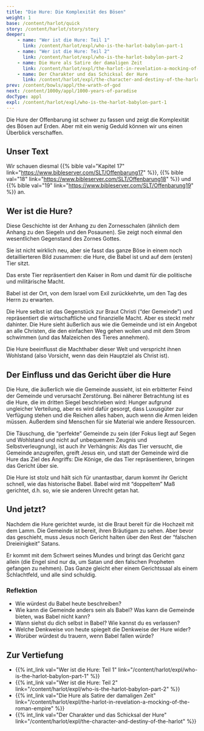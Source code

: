 ```yaml
---
title: "Die Hure: Die Komplexität des Bösen"
weight: 1
base: /content/harlot/quick
story: /content/harlot/story/story
deeper:
    - name: "Wer ist die Hure: Teil 1"
      link: /content/harlot/expl/who-is-the-harlot-babylon-part-1
    - name: "Wer ist die Hure: Teil 2"
      link: /content/harlot/expl/who-is-the-harlot-babylon-part-2
    - name: Die Hure als Satire der damaligen Zeit
      link: /content/harlot/expl/the-harlot-in-revelation-a-mocking-of-the-roman-empire
    - name: Der Charakter und das Schicksal der Hure
      link: /content/harlot/expl/the-character-and-destiny-of-the-harlot
prev: /content/bowls/appl/the-wrath-of-god
next: /content/1000y/appl/1000-years-of-paradise
docType: appl
expl: /content/harlot/expl/who-is-the-harlot-babylon-part-1
---
```


Die Hure der Offenbarung ist schwer zu fassen und zeigt die Komplexität des Bösen auf Erden. Aber mit ein wenig Geduld können wir uns einen Überblick verschaffen.

## Unser Text

<a name="2f15"></a>
Wir schauen diesmal {{% bible val="Kapitel 17" link="https://www.bibleserver.com/SLT/Offenbarung17" %}}, {{% bible val="18" link="https://www.bibleserver.com/SLT/Offenbarung18" %}} und {{% bible val="19" link="https://www.bibleserver.com/SLT/Offenbarung19" %}} an.

## Wer ist die Hure?

<a name="a7b2"></a>
Diese Geschichte ist der Anhang zu den Zornesschalen (ähnlich dem Anhang zu den Siegeln und den Posaunen). Sie zeigt noch einmal den wesentlichen Gegenstand des Zornes Gottes.

Sie ist nicht wirklich neu, aber sie fasst das ganze Böse in einem noch detaillierteren Bild zusammen: die Hure, die Babel ist und auf dem (ersten) Tier sitzt.

Das erste Tier repräsentiert den Kaiser in Rom und damit für die politische und militärische Macht.

Babel ist der Ort, von dem Israel vom Exil zurückkehrte, um den Tag des Herrn zu erwarten.

Die Hure selbst ist das Gegenstück zur Braut Christi (“der Gemeinde”) und repräsentiert die wirtschaftliche und finanzielle Macht. Aber es steckt mehr dahinter. Die Hure sieht äußerlich aus wie die Gemeinde und ist ein Angebot an alle Christen, die den einfachen Weg gehen wollen und mit dem Strom schwimmen (und das Malzeichen des Tieres annehmen).

Die Hure beeinflusst die Machthaber dieser Welt und verspricht ihnen Wohlstand (also Vorsicht, wenn das dein Hauptziel als Christ ist).

## Der Einfluss und das Gericht über die Hure

<a name="c64e"></a>
Die Hure, die äußerlich wie die Gemeinde aussieht, ist ein erbitterter Feind der Gemeinde und verursacht Zerstörung. Bei näherer Betrachtung ist es die Hure, die im dritten Siegel beschrieben wird: Hunger aufgrund ungleicher Verteilung, aber es wird dafür gesorgt, dass Luxusgüter zur Verfügung stehen und die Reichen alles haben, auch wenn die Armen leiden müssen. Außerdem sind Menschen für sie Material wie andere Ressourcen.

Die Täuschung, die “perfekte” Gemeinde zu sein (der Fokus liegt auf Segen und Wohlstand und nicht auf unbequemem Zeugnis und Selbstverleugnung), ist auch ihr Verhängnis: Als das Tier versucht, die Gemeinde anzugreifen, greift Jesus ein, und statt der Gemeinde wird die Hure das Ziel des Angriffs: Die Könige, die das Tier repräsentieren, bringen das Gericht über sie.

Die Hure ist stolz und hält sich für unantastbar, darum kommt ihr Gericht schnell, wie das historische Babel. Babel wird mit “doppeltem” Maß gerichtet, d.h. so, wie sie anderen Unrecht getan hat.

## Und jetzt?

<a name="6092"></a>
Nachdem die Hure gerichtet wurde, ist die Braut bereit für die Hochzeit mit dem Lamm. Die Gemeinde ist bereit, ihren Bräutigam zu sehen. Aber bevor das geschieht, muss Jesus noch Gericht halten über den Rest der “falschen Dreieinigkeit” Satans.

Er kommt mit dem Schwert seines Mundes und bringt das Gericht ganz allein (die Engel sind nur da, um Satan und den falschen Propheten gefangen zu nehmen). Das Ganze gleicht eher einem Gerichtssaal als einem Schlachtfeld, und alle sind schuldig.

### Reflektion

<a name="7dcc"></a>
- Wie würdest du Babel heute beschreiben?
- Wie kann die Gemeinde anders sein als Babel? Was kann die Gemeinde bieten, was Babel nicht kann?
- Wann siehst du dich selbst in Babel? Wie kannst du es verlassen?
- Welche Denkweise von heute spiegelt die Denkweise der Hure wider?
- Worüber würdest du trauern, wenn Babel fallen würde?

## Zur Vertiefung

<a name="e2a7"></a>
- {{% int_link val="Wer ist die Hure: Teil 1" link="/content/harlot/expl/who-is-the-harlot-babylon-part-1" %}}
- {{% int_link val="Wer ist die Hure: Teil 2" link="/content/harlot/expl/who-is-the-harlot-babylon-part-2" %}}
- {{% int_link val="Die Hure als Satire der damaligen Zeit" link="/content/harlot/expl/the-harlot-in-revelation-a-mocking-of-the-roman-empire" %}}
- {{% int_link val="Der Charakter und das Schicksal der Hure" link="/content/harlot/expl/the-character-and-destiny-of-the-harlot" %}}

